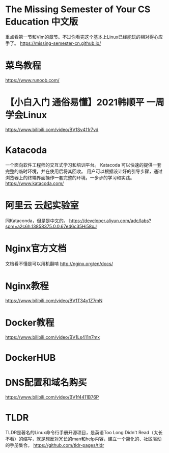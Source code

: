 # The Missing Semester of Your CS Education 中文版
重点看第一节和Vim的章节。不过你看完这个基本上Linux已经能玩的相对得心应手了。
https://missing-semester-cn.github.io/

# 菜鸟教程
https://www.runoob.com/

# 【小白入门 通俗易懂】2021韩顺平 一周学会Linux
https://www.bilibili.com/video/BV1Sv411r7vd

# Katacoda
一个面向软件工程师的交互式学习和培训平台。
Katacoda 可以快速的提供一套完整的临时环境，并在使用后将其回收。
用户可以根据设计好的引导步骤，通过浏览器上的终端界面操作一套完整的环境，一步步的学习和实践。
https://www.katacoda.com/

# 阿里云 云起实验室
同Kataconda，但是是中文的。
https://developer.aliyun.com/adc/labs?spm=a2c6h.13858375.0.0.67e46c35Hi58xJ

# Nginx官方文档
文档看不懂是可以用机翻啃
http://nginx.org/en/docs/

# Nginx教程
https://www.bilibili.com/video/BV1T34y1Z7mN

# Docker教程
https://www.bilibili.com/video/BV1Ls411n7mx

# DockerHUB


# DNS配置和域名购买
https://www.bilibili.com/video/BV1f4411B76P

# TLDR
TLDR是著名的Linux命令行手册开源项目，是英语Too Long Didn't Read（太长不看）的缩写，就是想反对冗长的man和help内容，建立一个简化的、社区驱动的手册集合。
https://github.com/tldr-pages/tldr 